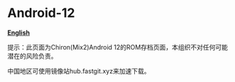 # Android-12

[**English**](https://github.com/chiron-mix2/Android-12/blob/master/READMEEN.md)

提示：此页面为Chiron(Mix2)Android 12的ROM存档页面，本组织不对任何可能潜在的风险负责。

中国地区可使用镜像站hub.fastgit.xyz来加速下载。
